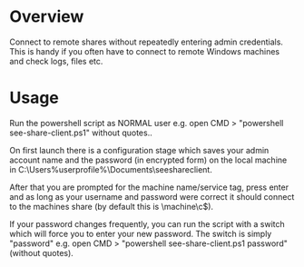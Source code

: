 Overview
========
Connect to remote shares without repeatedly entering admin credentials. This is handy if you often have to connect to remote Windows machines and check logs, files etc.

Usage
=====
Run the powershell script as NORMAL user e.g. open CMD > "powershell see-share-client.ps1" without quotes..

On first launch there is a configuration stage which saves your admin account name and the password (in encrypted form) on the local machine in C:\Users\%userprofile%\Documents\seeshareclient.

After that you are prompted for the machine name/service tag, press enter and as long as your username and password were correct it should connect to the machines share (by default this is \\machine\c$).

If your password changes frequently, you can run the script with a switch which will force you to enter your new password. The switch is simply "password" e.g. open CMD > "powershell see-share-client.ps1 password" (without quotes).